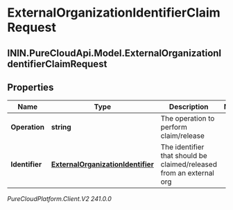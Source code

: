# ExternalOrganizationIdentifierClaimRequest

## ININ.PureCloudApi.Model.ExternalOrganizationIdentifierClaimRequest

## Properties

|Name | Type | Description | Notes|
|------------ | ------------- | ------------- | -------------|
| **Operation** | **string** | The operation to perform claim/release | |
| **Identifier** | [**ExternalOrganizationIdentifier**](ExternalOrganizationIdentifier) | The identifier that should be claimed/released from an external org | |



_PureCloudPlatform.Client.V2 241.0.0_
